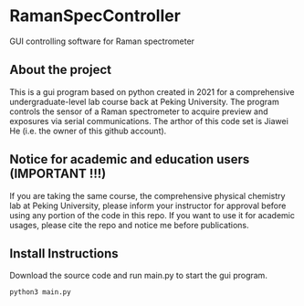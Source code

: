# RamanSpecController
GUI controlling software for Raman spectrometer

## About the project

This is a gui program based on python created in 2021 for a comprehensive undergraduate-level lab course back at Peking University. The program controls the sensor of a Raman spectrometer to acquire preview and exposures via serial communications. The arthor of this code set is Jiawei He (i.e. the owner of this github account).

## Notice for academic and education users (IMPORTANT !!!)

If you are taking the same course, the comprehensive physical chemistry lab at Peking University, please inform your instructor for approval before using any portion of the code in this repo. If you want to use it for academic usages, please cite the repo and notice me before publications. 

## Install Instructions

Download the source code and run main.py to start the gui program.

```
python3 main.py
```
